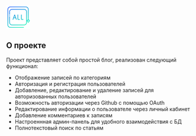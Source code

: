![Иллюстрация к проекту](https://github.com/okulov99/blog_django/blob/master/project-icon.png)

## О проекте 

Проект представляет собой простой блог, реализован следующий функционал:
* Отображение записей по категориям
* Авторизация и регистрация пользователей
* Добавление, редактирование и удаление записей для авторизованных пользователей
* Возможность авторизации через Github с помощью OAuth
* Редактирование информации о пользователе через личный кабинет
* Добавление комментариев к записям
* Настроеннная админ-панель для удобного взаимодействия с БД
* Полнотекстовый поиск по статьям

